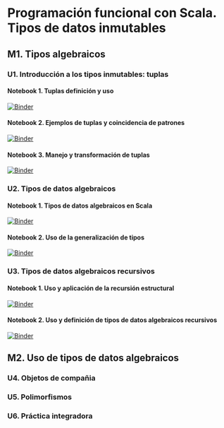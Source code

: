 [//]: # "Definido por Juan Francisco Cardona McCormick"

# Programación funcional con Scala. Tipos de datos inmutables

## M1. Tipos algebraicos

### U1. Introducción a los tipos inmutables: tuplas

#### Notebook 1. Tuplas definición y uso

[![Binder](https://mybinder.org/badge_logo.svg)](https://mybinder.org/v2/gh/juancardonas4n/epam-latam-s4n-fun-prog-c3/HEAD?labpath=notebooks%2Fels4n-fp-c3-m1-u1-nb-01.ipynb)

#### Notebook 2. Ejemplos de tuplas y coincidencia de patrones

[![Binder](https://mybinder.org/badge_logo.svg)](https://mybinder.org/v2/gh/juancardonas4n/epam-latam-s4n-fun-prog-c3/HEAD?labpath=notebooks%2Fels4n-fp-c3-m1-u1-nb-02.ipynb)

#### Notebook 3. Manejo y transformación de tuplas

[![Binder](https://mybinder.org/badge_logo.svg)](https://mybinder.org/v2/gh/juancardonas4n/epam-latam-s4n-fun-prog-c3/HEAD?labpath=notebooks%2Fels4n-fp-c3-m1-u1-nb-03.ipynb)

### U2. Tipos de datos algebraicos

#### Notebook 1. Tipos de datos algebraicos en Scala

[![Binder](https://mybinder.org/badge_logo.svg)](https://mybinder.org/v2/gh/juancardonas4n/epam-latam-s4n-fun-prog-c3/HEAD?labpath=notebooks%2Fels4n-fp-c3-m1-u2-nb-01.ipynb)

#### Notebook 2. Uso de la generalización de tipos

[![Binder](https://mybinder.org/badge_logo.svg)](https://mybinder.org/v2/gh/juancardonas4n/epam-latam-s4n-fun-prog-c3/HEAD?labpath=notebooks%2Fels4n-fp-c3-m1-u2-nb-02.ipynb)

### U3. Tipos de datos algebraicos recursivos

#### Notebook 1. Uso y aplicación de la recursión estructural

[![Binder](https://mybinder.org/badge_logo.svg)](https://mybinder.org/v2/gh/juancardonas4n/epam-latam-s4n-fun-prog-c3/dev?labpath=notebooks%2Fels4n-fp-c3-m1-u3-nb-01.ipynb)

#### Notebook 2. Uso y definición  de tipos de datos algebraicos recursivos

[![Binder](https://mybinder.org/badge_logo.svg)](https://mybinder.org/v2/gh/juancardonas4n/epam-latam-s4n-fun-prog-c3/dev?labpath=notebooks%2Fels4n-fp-c3-m1-u3-nb-01.ipynb)


## M2. Uso de tipos de datos algebraicos

### U4. Objetos de compañia

### U5. Polimorfismos

### U6. Práctica integradora
